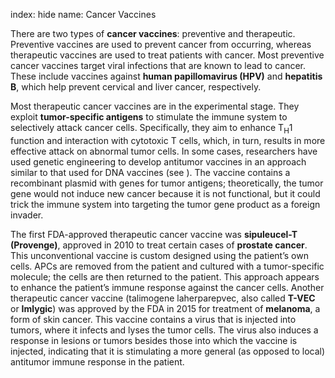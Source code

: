 index: hide
name: Cancer Vaccines

There are two types of  **cancer vaccines**: preventive and therapeutic. Preventive vaccines are used to prevent cancer from occurring, whereas therapeutic vaccines are used to treat patients with cancer. Most preventive cancer vaccines target viral infections that are known to lead to cancer. These include vaccines against  **human papillomavirus (HPV)** and  **hepatitis B**, which help prevent cervical and liver cancer, respectively.

Most therapeutic cancer vaccines are in the experimental stage. They exploit  **tumor-specific antigens** to stimulate the immune system to selectively attack cancer cells. Specifically, they aim to enhance T<sub>H</sub>1 function and interaction with cytotoxic T cells, which, in turn, results in more effective attack on abnormal tumor cells. In some cases, researchers have used genetic engineering to develop antitumor vaccines in an approach similar to that used for DNA vaccines (see ). The vaccine contains a recombinant plasmid with genes for tumor antigens; theoretically, the tumor gene would not induce new cancer because it is not functional, but it could trick the immune system into targeting the tumor gene product as a foreign invader.

The first FDA-approved therapeutic cancer vaccine was  **sipuleucel-T (Provenge)**, approved in 2010 to treat certain cases of  **prostate cancer**. This unconventional vaccine is custom designed using the patient’s own cells. APCs are removed from the patient and cultured with a tumor-specific molecule; the cells are then returned to the patient. This approach appears to enhance the patient’s immune response against the cancer cells. Another therapeutic cancer vaccine (talimogene laherparepvec, also called  **T-VEC** or  **Imlygic**) was approved by the FDA in 2015 for treatment of  **melanoma**, a form of skin cancer. This vaccine contains a virus that is injected into tumors, where it infects and lyses the tumor cells. The virus also induces a response in lesions or tumors besides those into which the vaccine is injected, indicating that it is stimulating a more general (as opposed to local) antitumor immune response in the patient.
